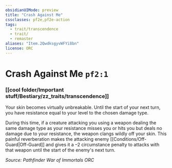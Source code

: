 ```yaml
---
obsidianUIMode: preview
title: "Crash Against Me"
cssclasses: pf2e,pf2e-action
tags:
  - trait/transcendence
  - trait/
  - remaster
aliases: "Item.2QwdksgyvWFYi8bn"
license: ORC
---
```

# Crash Against Me `pf2:1`

### [[cool folder/Important stuff/Bestiary/zz_traits/transcendence]]






Your skin becomes virtually unbreakable. Until the start of your next turn, you have resistance equal to your level to the chosen damage type.

During this time, if a creature attacking you using a weapon dealing the same damage type as your resistance misses you or hits you but deals no damage due to your resistance, the weapon clangs wildly off your skin. This painful reverberation makes the attacking enemy [[Conditions/Off-Guard|Off-Guard]] and gives it a –2 circumstance penalty to attacks with that weapon until the start of the enemy's next turn.

*Source: Pathfinder War of Immortals*
*ORC*